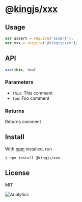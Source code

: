 # @[kingjs][@kingjs]/[xxx][ns0]

## Usage
```js
var assert = require('assert');
var xxx = require('@kingjs/xxx');

```
## API
```ts
xxx(this, foo)
```
### Parameters
- `this`: This comment
- `foo`: Foo comment
### Returns
Returns comment
## Install
With [npm](https://npmjs.org/) installed, run
```
$ npm install @kingjs/xxx
```
## License
MIT

![Analytics](https://analytics.kingjs.net/{path})

[@kingjs]: https://www.npmjs.com/package/kingjs
[ns0]: https://www.npmjs.com/package/@kingjs/xxx
